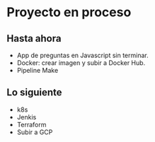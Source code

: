 # Proyecto en proceso

## Hasta ahora

- App de preguntas en Javascript sin terminar.
- Docker: crear imagen y subir a Docker Hub.
- Pipeline Make

## Lo siguiente 

- k8s
- Jenkis
- Terraform
- Subir a GCP